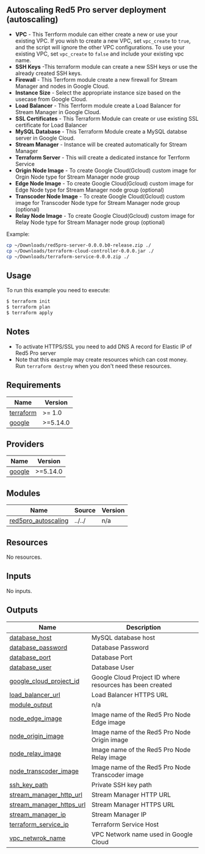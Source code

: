 ## Autoscaling Red5 Pro server deployment (autoscaling)

* **VPC** - This Terrform module can either create a new or use your existing VPC. If you wish to create a new VPC, set `vpc_create` to `true`, and the script will ignore the other VPC configurations. To use your existing VPC, set `vpc_create` to `false` and include your existing vpc name.
* **SSH Keys** -This terraform module can create a new SSH keys or use the already created SSH keys.
* **Firewall** - This Terrform module create a new firewall for Stream Manager and nodes in Google Cloud.
* **Instance Size** - Select the appropriate instance size based on the usecase from Google Cloud.
* **Load Balancer** -  This Terrform module create a Load Balancer for Stream Manager in Google Cloud.
* **SSL Certificates** - This Terraform Module can create or use existing SSL certificate for Load Balancer
* **MySQL Database** - This Terraform Module create a MySQL databse server in Google Cloud.
* **Stream Manager** - Instance will be created automatically for Stream Manager
* **Terraform Server** - This will create a dedicated instance for Terrform Service
* **Origin Node Image** - To create Google Cloud(Gcloud) custom image for Orgin Node type for Stream Manager node group
* **Edge Node Image** - To create Google Cloud(Gcloud) custom image for Edge Node type for Stream Manager node group (optional)
* **Transcoder Node Image** - To create Google Cloud(Gcloud) custom image for Transcoder Node type for Stream Manager node group (optional)
* **Relay Node Image** - To create Google Cloud(Gcloud) custom image for Relay Node type for Stream Manager node group (optional)

Example:  

```bash
cp ~/Downloads/red5pro-server-0.0.0.b0-release.zip ./
cp ~/Downloads/terraform-cloud-controller-0.0.0.jar ./
cp ~/Downloads/terraform-service-0.0.0.zip ./
```

## Usage

To run this example you need to execute:

```bash
$ terraform init
$ terraform plan
$ terraform apply
```

## Notes

* To activate HTTPS/SSL you need to add DNS A record for Elastic IP of Red5 Pro server
* Note that this example may create resources which can cost money. Run `terraform destroy` when you don't need these resources.

## Requirements

| Name | Version |
|------|---------|
| <a name="requirement_terraform"></a> [terraform](#requirement\_terraform) | >= 1.0 |
| <a name="requirement_google"></a> [google](#requirement\_google) | >=5.14.0 |

## Providers

| Name | Version |
|------|---------|
| <a name="requirement_google"></a> [google](#requirement\_google) | >=5.14.0 |

## Modules

| Name | Source | Version |
|------|--------|---------|
| <a name="module_red5pro_autoscaling"></a> [red5pro\_autoscaling](#module\_red5pro\_autoscaling) | ../../ | n/a |

## Resources

No resources.

## Inputs

No inputs.

## Outputs

| Name | Description |
|------|-------------|
| <a name="output_database_host"></a> [database\_host](#output\_database\_host) | MySQL database host |
| <a name="output_database_password"></a> [database\_password](#output\_database\_password) | Database Password |
| <a name="output_database_port"></a> [database\_port](#output\_database\_port) | Database Port |
| <a name="output_database_user"></a> [database\_user](#output\_database\_user) | Database User |
| <a name="output_google_cloud_project_id"></a> [google\_cloud\_project\_id](#output\_google\_cloud\_project\_id) | Google Cloud Project ID where resources has been created |
| <a name="output_load_balancer_url"></a> [load\_balancer\_url](#output\_load\_balancer\_url) | Load Balancer HTTPS URL |
| <a name="output_module_output"></a> [module\_output](#output\_module\_output) | n/a |
| <a name="output_node_edge_image"></a> [node\_edge\_image](#output\_node\_edge\_image) | Image name of the Red5 Pro Node Edge image |
| <a name="output_node_origin_image"></a> [node\_origin\_image](#output\_node\_origin\_image) | Image name of the Red5 Pro Node Origin image |
| <a name="output_node_relay_image"></a> [node\_relay\_image](#output\_node\_relay\_image) | Image name of the Red5 Pro Node Relay image |
| <a name="output_node_transcoder_image"></a> [node\_transcoder\_image](#output\_node\_transcoder\_image) | Image name of the Red5 Pro Node Transcoder image |
| <a name="output_ssh_key_path"></a> [ssh\_key\_path](#output\_ssh\_key\_path) | Private SSH key path |
| <a name="output_stream_manager_http_url"></a> [stream\_manager\_http\_url](#output\_stream\_manager\_http\_url) | Stream Manager HTTP URL |
| <a name="output_stream_manager_https_url"></a> [stream\_manager\_https\_url](#output\_stream\_manager\_https\_url) | Stream Manager HTTPS URL |
| <a name="output_stream_manager_ip"></a> [stream\_manager\_ip](#output\_stream\_manager\_ip) | Stream Manager IP |
| <a name="output_terraform_service_ip"></a> [terraform\_service\_ip](#output\_terraform\_service\_ip) | Terraform Service Host |
| <a name="output_vpc_netwrok_name"></a> [vpc\_netwrok\_name](#output\_vpc\_netwrok\_name) | VPC Network name used in Google Cloud |

